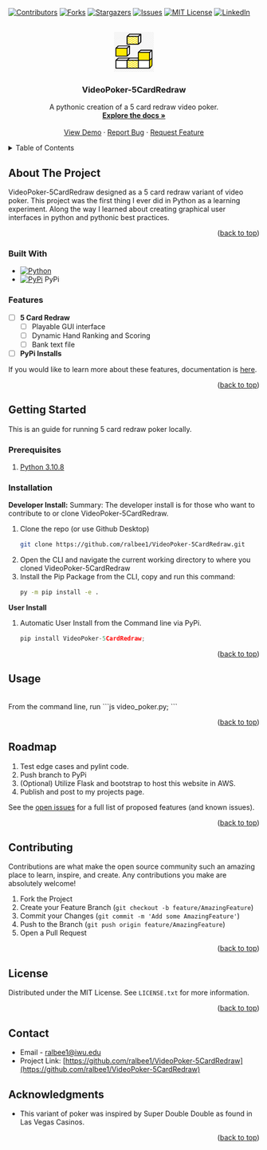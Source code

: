 <a name="readme-top"></a>

<!-- VideoPoker-5CardRedraw -->
[![Contributors][contributors-shield]][contributors-url]
[![Forks][forks-shield]][forks-url]
[![Stargazers][stars-shield]][stars-url]
[![Issues][issues-shield]][issues-url]
[![MIT License][license-shield]][license-url]
[![LinkedIn][linkedin-shield]][linkedin-url]


<!-- PROJECT LOGO -->
<br />
<div align="center">
  <a href="https://github.com/ralbee1/VideoPoker-5CardRedraw">
    <img src="documentation/logo.png" alt="Logo" width="80" height="80">
  </a>

<h3 align="center">VideoPoker-5CardRedraw</h3>

  <p align="center">
    A pythonic creation of a 5 card redraw video poker.
    <br />
    <a href="https://github.com/ralbee1/VideoPoker-5CardRedraw"><strong>Explore the docs »</strong></a>
    <br />
    <br />
    <a href="https://github.com/ralbee1/VideoPoker-5CardRedraw">View Demo</a>
    ·
    <a href="https://github.com/ralbee1/VideoPoker-5CardRedraw/issues">Report Bug</a>
    ·
    <a href="https://github.com/ralbee1/VideoPoker-5CardRedraw/issues">Request Feature</a>
  </p>
</div>



<!-- TABLE OF CONTENTS -->
<details>
  <summary>Table of Contents</summary>
  <ol>
    <li>
      <a href="#about-the-project">About The Project</a>
      <ul>
        <li><a href="#built-with">Built With</a></li>
        <li><a href="#Features">Features</a></li>
      </ul>
    </li>
    <li>
      <a href="#getting-started">Getting Started</a>
      <ul>
        <li><a href="#prerequisites">Prerequisites</a></li>
        <li><a href="#installation">Installation</a></li>
      </ul>
    </li>
    <li><a href="#usage">Usage</a></li>
    <li><a href="#roadmap">Roadmap</a></li>
    <li><a href="#contributing">Contributing</a></li>
    <li><a href="#license">License</a></li>
    <li><a href="#contact">Contact</a></li>
    <li><a href="#acknowledgments">Acknowledgments</a></li>
  </ol>
</details>


<!-- ABOUT THE PROJECT -->
## About The Project
<!-- 
[![Product Name Screen Shot][product-screenshot]](https://example.com)
-->
VideoPoker-5CardRedraw designed as a 5 card redraw variant of video poker. This project was the first thing I ever did in Python as a learning experiment. Along the way I learned about creating graphical user interfaces in python and pythonic best practices.

<p align="right">(<a href="#readme-top">back to top</a>)</p>


### Built With

* [![Python][python.org]][python-url]
* [![PyPi][pypi.org]][pypi-url] PyPi

### Features

- [ ] **5 Card Redraw**
  - [ ] Playable GUI interface
  - [ ] Dynamic Hand Ranking and Scoring
  - [ ] Bank text file
- [ ] **PyPi Installs**

If you would like to learn more about these features, documentation is [here](https://github.com/ralbee1/VideoPoker-5CardRedraw).

<p align="right">(<a href="#readme-top">back to top</a>)</p>


<!-- GETTING STARTED -->
## Getting Started

This is an guide for running 5 card redraw poker locally.

### Prerequisites

1. [Python 3.10.8](https://www.python.org/downloads/release/python-3108/)

### Installation

**Developer Install:**
Summary: The developer install is for those who want to contribute to or clone VideoPoker-5CardRedraw.
1. Clone the repo (or use Github Desktop)
   ```sh
   git clone https://github.com/ralbee1/VideoPoker-5CardRedraw.git
   ```
2. Open the CLI and navigate the current working directory to where you cloned VideoPoker-5CardRedraw
3. Install the Pip Package from the CLI, copy and run this command:
   ```sh
   py -m pip install -e .
   ```


**User Install**
<br />
1. Automatic User Install from the Command line via PyPi.
   ```js
   pip install VideoPoker-5CardRedraw;
   ```

<p align="right">(<a href="#readme-top">back to top</a>)</p>

<!-- USAGE EXAMPLES -->
## Usage
<br />
From the command line, run
  ```js
  video_poker.py;
  ```
<p align="right">(<a href="#readme-top">back to top</a>)</p>


<!-- ROADMAP -->
## Roadmap
1. Test edge cases and pylint code.
2. Push branch to PyPi
3. (Optional) Utilize Flask and bootstrap to host this website in AWS.
4. Publish and post to my projects page.


See the [open issues](https://github.com/ralbee1/VideoPoker-5CardRedraw/issues) for a full list of proposed features (and known issues).

<p align="right">(<a href="#readme-top">back to top</a>)</p>


<!-- CONTRIBUTING -->
## Contributing

Contributions are what make the open source community such an amazing place to learn, inspire, and create. Any contributions you make are absolutely welcome!

1. Fork the Project
2. Create your Feature Branch (`git checkout -b feature/AmazingFeature`)
3. Commit your Changes (`git commit -m 'Add some AmazingFeature'`)
4. Push to the Branch (`git push origin feature/AmazingFeature`)
5. Open a Pull Request

<p align="right">(<a href="#readme-top">back to top</a>)</p>

<!-- LICENSE -->
## License

Distributed under the MIT License. See `LICENSE.txt` for more information.
<p align="right">(<a href="#readme-top">back to top</a>)</p>

<!-- CONTACT -->
## Contact

* []()Email - ralbee1@iwu.edu
* []()Project Link: [https://github.com/ralbee1/VideoPoker-5CardRedraw](https://github.com/ralbee1/VideoPoker-5CardRedraw)



<!-- ACKNOWLEDGMENTS -->
## Acknowledgments

* []() This variant of poker was inspired by Super Double Double as found in Las Vegas Casinos.

<p align="right">(<a href="#readme-top">back to top</a>)</p>



<!-- MARKDOWN LINKS & IMAGES -->
<!-- https://www.markdownguide.org/basic-syntax/#reference-style-links -->
[contributors-shield]: https://img.shields.io/github/contributors/ralbee1/VideoPoker-5CardRedraw.svg?style=for-the-badge
[contributors-url]: https://github.com/ralbee1/VideoPoker-5CardRedraw/graphs/contributors
[forks-shield]: https://img.shields.io/github/forks/ralbee1/VideoPoker-5CardRedraw.svg?style=for-the-badge
[forks-url]: https://github.com/ralbee1/VideoPoker-5CardRedraw/network/members
[stars-shield]: https://img.shields.io/github/stars/ralbee1/VideoPoker-5CardRedraw.svg?style=for-the-badge
[stars-url]: https://github.com/ralbee1/VideoPoker-5CardRedraw/stargazers
[issues-shield]: https://img.shields.io/github/issues/ralbee1/VideoPoker-5CardRedraw.svg?style=for-the-badge
[issues-url]: https://github.com/ralbee1/VideoPoker-5CardRedraw/issues
[license-shield]: https://img.shields.io/github/license/ralbee1/VideoPoker-5CardRedraw.svg?style=for-the-badge
[license-url]: https://github.com/ralbee1/VideoPoker-5CardRedraw/blob/master/LICENSE.txt
[linkedin-shield]: https://img.shields.io/badge/-LinkedIn-black.svg?style=for-the-badge&logo=linkedin&colorB=555
[linkedin-url]: https://linkedin.com/in/Richard-Albee
[product-screenshot]: images/screenshot.png
[python.org]: https://www.python.org/static/img/python-logo.png
[python-url]: https://www.python.org/
[pypi.org]: https://pypi.org/static/images/logo-small.2a411bc6.svg
[pypi-url]: https://pypi.org/project/pip/
